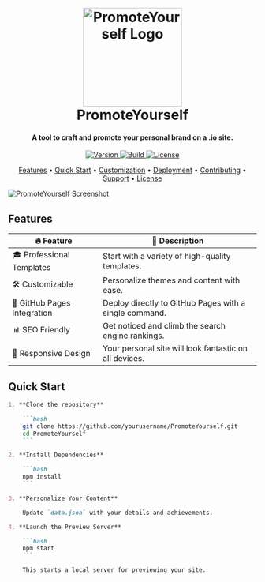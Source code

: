 <h1 align="center">
  <br> 
  <a href="https://github.com/burnt-exe/burnt-exe.github.io/PromoteYourself"><img src="![image](https://github.com/burnt-exe/burnt-exe.github.io/assets/126121348/bca18347-a8a9-4457-951b-6c8ac8fc6c90)" 
  alt="PromoteYourself Logo" width="200"></a>
  <br>
  PromoteYourself
  <br>
</h1>

<h4 align="center">A tool to craft and promote your personal brand on a .io site.</h4>

<p align="center">
  <a href="https://github.com/yourusername/PromoteYourself/releases">
    <img src="https://img.shields.io/badge/version-1.0.0-blue.svg" alt="Version">
  </a>
  <a href="https://github.com/yourusername/PromoteYourself/actions">
    <img src="https://img.shields.io/badge/build-passing-brightgreen.svg" alt="Build">
  </a>
  <a href="https://github.com/yourusername/PromoteYourself/blob/main/LICENSE">
    <img src="https://img.shields.io/badge/license-MIT-green.svg" alt="License">
  </a>
</p>

<p align="center">
  <a href="#features">Features</a> •
  <a href="#quick-start">Quick Start</a> •
  <a href="#customization">Customization</a> •
  <a href="#deployment">Deployment</a> •
  <a href="#contributing">Contributing</a> •
  <a href="#support">Support</a> •
  <a href="#license">License</a>
</p>

![PromoteYourself Screenshot](https://example.com/screenshot.png)

## Features

| 🔥 **Feature** | 📝 **Description** |
| -------------- | ------------------- |
| 🎓 Professional Templates | Start with a variety of high-quality templates. |
| 🛠 Customizable | Personalize themes and content with ease. |
| 🚀 GitHub Pages Integration | Deploy directly to GitHub Pages with a single command. |
| 📊 SEO Friendly | Get noticed and climb the search engine rankings. |
| 📱 Responsive Design | Your personal site will look fantastic on all devices. |

## Quick Start

```markdown
1. **Clone the repository**

    ```bash
    git clone https://github.com/yourusername/PromoteYourself.git
    cd PromoteYourself
    ```

2. **Install Dependencies**

    ```bash
    npm install
    ```

3. **Personalize Your Content**

    Update `data.json` with your details and achievements.

4. **Launch the Preview Server**

    ```bash
    npm start
    ```

    This starts a local server for previewing your site.
